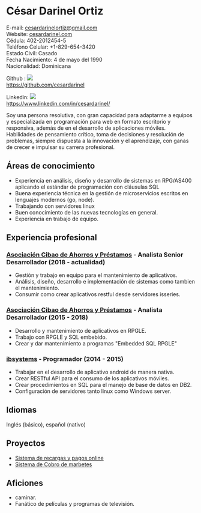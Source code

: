 # César Darinel Ortiz  
 E-mail: <cesardarinelortiz@gmail.com>  
 Website: [cesardarinel.com](https://www.cesardarinel.com)  
 Cédula: 402-2012454-5  
 Teléfono Celular: +1-829-654-3420  
 Estado Civil: Casado  
 Fecha Nacimiento: 4 de mayo del 1990  
 Nacionalidad: Dominicana  
  
 Github : [<img src="https://img.shields.io/badge/GitHub-100000?style=for-the-badge&logo=github&logoColor=white">](https://github.com/cesardarinel?tab=followers)  
 https://github.com/cesardarinel   
 
 Linkedin:  [<img src="https://img.shields.io/badge/linkedin-%230077B5.svg?&style=for-the-badge&logo=linkedin&logoColor=white" />](https://www.linkedin.com/in/cesardarinel/)   
 https://www.linkedin.com/in/cesardarinel/   
 
 
Soy una persona resolutiva, con gran capacidad para adaptarme a equipos y especializada en programación para web en formato escritorio y responsiva, además de en el desarrollo de aplicaciones móviles.
Habilidades de pensamiento crítico, toma de decisiones y resolución de problemas, siempre dispuesta a la innovación y el aprendizaje, con ganas de crecer e impulsar su carrera profesional.   

## Áreas de conocimiento

-  Experiencia en análisis, diseño y desarrollo de sistemas en RPG/AS400 aplicando el estándar de programación con cláusulas SQL  
-  Buena experiencia técnica en la gestión de microservicios escritos en lenguajes modernos (go, node).  
-  Trabajando con servidores linux  
-  Buen conocimiento de las nuevas tecnologías en general.  
-  Experiencia en trabajo de equipo.  

## Experiencia profesional

### [Asociación Cibao de Ahorros y Préstamos](https://www.acap.com.do/) - Analista Senior Desarrollador (2018 - actualidad)
- Gestión y trabajo en equipo para el mantenimiento de aplicativos. 
- Análisis, diseño, desarrollo e implementación de sistemas como tambien el mantenimiento. 
- Consumir como crear aplicativos restful desde servidores isseries.  

### [Asociación Cibao de Ahorros y Préstamos](https://www.acap.com.do/) - Analista Desarrollador (2015 - 2018)
- Desarrollo y mantenimiento de aplicativos en RPGLE.  
- Trabajo con RPGLE y SQL embebido.   
- Crear y dar mantenimiento a programas "Embedded SQL RPGLE"

### [ibsystems](https://www.ibsystems.com.do/) - Programador (2014 - 2015)
- Trabajar en el desarrollo de aplicativo android de manera nativa.   
- Crear RESTful API para el consumo de los aplicativos móviles.  
- Crear procedimientos en SQL para el manejo de base de datos en DB2. 
- Configuración de servidores tanto linux como Windows server.

## Idiomas
Inglés (básico), español (nativo)

## Proyectos
- [Sistema de recargas y pagos online](https://pagosnemo.com/)
- [Sistema de Cobro de marbetes](https://coopopular.com/)

## Aficiones
- caminar.  
- Fanático de películas y programas de televisión.  

